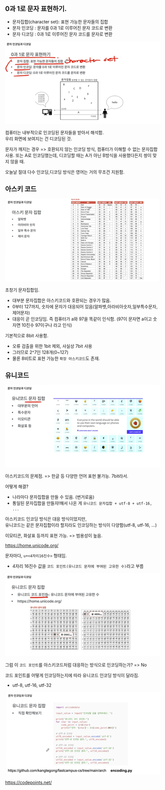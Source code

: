 ## 0과 1로 문자 표현하기.

- 문자집합(character set): 표현 가능한 문자들의 집합
- 문자 인코딩 : 문자를 0과 1로 이루어진 문자 코드로 변환
- 문자 디코딩 : 0과 1로 이루어진 문자 코드를 문자로 변환

![Alt text](image-11.png)

컴퓨터는 내부적으로 인코딩된 문자들을 받아서 해석함.<br>
우리 화면에 보여지는 건 디코딩된 것.

문자가 깨지는 경우 => 호환되지 않는 인코딩 방식, 컴퓨터가 이해할 수 없는 문자집합 사용. 또는 A로 인코딩했는데, 디코딩할 때는 A가 아닌 B방식을 사용했다든지 쌍이 맞지 않을 때.

오늘날 절대 다수 인코딩,디코딩 방식은 영어는 거의 무조건 지원함.

## 아스키 코드

![Alt text](image-12.png)

초창기 문자집합임.

- 대부분 문자집합은 아스키코드와 호환되는 경우가 많음.
- 0부터 127까지, 숫자에 문자가 대응되어 있음(알파벳,아라비아숫자,일부특수문자,제어문자)
- 대응이 곧 인코딩임. 즉 컴퓨터가 a와 97을 똑같이 인식함. (97이 문자면 a이고 숫자면 10진수 97이구나 라고 인식)

기본적으로 8bit 사용함.

- 오류 검출을 위한 1bit 제외, 사실상 7bit 사용
- 그러므로 2^7인 128개(0~127)
- 물론 8비트로 표현 가능한 `확장 아스키코드`도 존재.

## 유니코드

![Alt text](image-13.png)

아스키코드의 문제점. => 한글 등 다양한 언어 표현 불가능. 7bit라서.

어떻게 해결?

- 나라마다 문자집합을 만들 수 있음. (번거로움)
- 통일된 문자집합을 만들자!해서 나온 게 `유니코드 문자집합 + utf-8 + utf-16, ...`

아스키코드 인코딩 방식은 대응 방식이었지만,<br>
유니코드는 같은 문자집합이라 할지라도 인코딩하는 방식이 다양함(utf-8, utf-16, ...)

이모티콘, 화살표 등까지 표현 가능. => 범용성이 높음.

https://home.unicode.org/

문자마다, `u+<4자리16진수>` 형태임.

- 4자리 16진수 값을 `코드 포인트(유니코드 문자에 부여된 고유한 수)`라고 부름

![Alt text](image-14.png)

그럼 이 `코드 포인트`를 아스키코드처럼 대응하는 방식으로 인코딩하는가? => No

코드 포인트를 어떻게 인코딩하는지에 따라 유니코드 인코딩 방식이 달라짐.

- utf-8, utf-16, utf-32

![Alt text](image-15.png)

https://codepoints.net/
